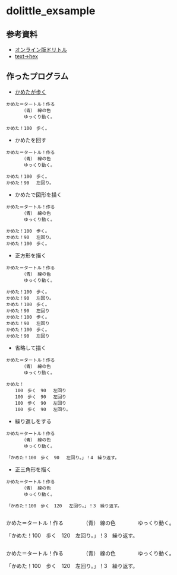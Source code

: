 # dolittle_exsample

## 参考資料 
- [オンライン版ドリトル](https://jsdolittle.eplang.jp/djs)
- [text->hex](https://hogehoge.tk/tool/)

## 作ったプログラム

- [かめたが歩く](https://jsdolittle.eplang.jp/djs/?src=e3818be38281e3819fefbc9de382bfe383bce38388e383abefbc81e4bd9ce3828b0d0ae38080e38080e38080e38080efbc88e99d92efbc8920e7b79ae381aee889b20d0ae38080e38080e38080e38080e38286e381a3e3818fe3828ae58b95e3818fe380820d0a0d0ae3818be38281e3819fefbc81313030e38080e6ada9e3818fe38082)

```
かめた＝タートル！作る
　　　　（青） 線の色
　　　　ゆっくり動く。

かめた！100　歩く。
```

- かめたを回す

```
かめた＝タートル！作る
　　　　（青） 線の色
　　　　ゆっくり動く。

かめた！100　歩く。
かめた！90 　左回り。
```

- かめたで図形を描く

```
かめた＝タートル！作る
　　　　（青） 線の色
　　　　ゆっくり動く。

かめた！100　歩く。
かめた！90 　左回り。
かめた！100　歩く。
```

- 正方形を描く

```
かめた＝タートル！作る
　　　　（青） 線の色
　　　　ゆっくり動く。

かめた！100　歩く。
かめた！90 　左回り。
かめた！100　歩く。
かめた！90 　左回り
かめた！100　歩く。
かめた！90 　左回り
かめた！100　歩く。
かめた！90 　左回り
```

- 省略して描く

```
かめた＝タートル！作る
　　　　（青） 線の色
　　　　ゆっくり動く。

かめた！
　　100　歩く　90 　左回り
　　100　歩く　90 　左回り
　　100　歩く　90 　左回り
　　100　歩く　90 　左回り。
```

- 繰り返しをする

```
かめた＝タートル！作る
　　　　（青） 線の色
　　　　ゆっくり動く。

「かめた！100　歩く　90 　左回り。」！4　繰り返す。
```

- 正三角形を描く

```
かめた＝タートル！作る
　　　　（青） 線の色
　　　　ゆっくり動く。

「かめた！100　歩く　120 　左回り。」！3　繰り返す。
```
```

```
かめた＝タートル！作る
　　　　（青） 線の色
　　　　ゆっくり動く。

「かめた！100　歩く　120　左回り。」！3　繰り返す。
```

```
かめた＝タートル！作る
　　　　（青） 線の色
　　　　ゆっくり動く。

「かめた！100　歩く　120　左回り。」！3　繰り返す。
```
